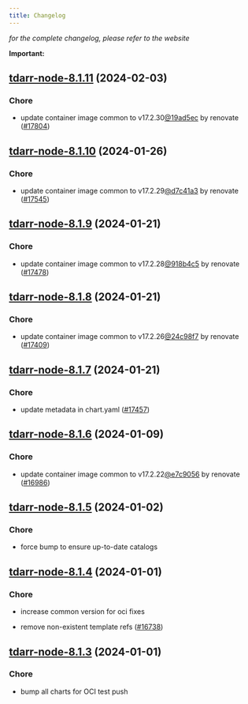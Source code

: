 ```yaml
---
title: Changelog
---
```



*for the complete changelog, please refer to the website*

**Important:**








## [tdarr-node-8.1.11](https://github.com/truecharts/charts/compare/tdarr-node-8.1.10...tdarr-node-8.1.11) (2024-02-03)

### Chore



- update container image common to v17.2.30[@19ad5ec](https://github.com/19ad5ec) by renovate ([#17804](https://github.com/truecharts/charts/issues/17804))


## [tdarr-node-8.1.10](https://github.com/truecharts/charts/compare/tdarr-node-8.1.9...tdarr-node-8.1.10) (2024-01-26)

### Chore



- update container image common to v17.2.29[@d7c41a3](https://github.com/d7c41a3) by renovate ([#17545](https://github.com/truecharts/charts/issues/17545))


## [tdarr-node-8.1.9](https://github.com/truecharts/charts/compare/tdarr-node-8.1.8...tdarr-node-8.1.9) (2024-01-21)

### Chore



- update container image common to v17.2.28[@918b4c5](https://github.com/918b4c5) by renovate ([#17478](https://github.com/truecharts/charts/issues/17478))


## [tdarr-node-8.1.8](https://github.com/truecharts/charts/compare/tdarr-node-8.1.7...tdarr-node-8.1.8) (2024-01-21)

### Chore



- update container image common to v17.2.26[@24c98f7](https://github.com/24c98f7) by renovate ([#17409](https://github.com/truecharts/charts/issues/17409))


## [tdarr-node-8.1.7](https://github.com/truecharts/charts/compare/tdarr-node-8.1.6...tdarr-node-8.1.7) (2024-01-21)

### Chore



- update metadata in chart.yaml ([#17457](https://github.com/truecharts/charts/issues/17457))




## [tdarr-node-8.1.6](https://github.com/truecharts/charts/compare/tdarr-node-8.1.5...tdarr-node-8.1.6) (2024-01-09)

### Chore



- update container image common to v17.2.22[@e7c9056](https://github.com/e7c9056) by renovate ([#16986](https://github.com/truecharts/charts/issues/16986))


## [tdarr-node-8.1.5](https://github.com/truecharts/charts/compare/tdarr-node-8.1.4...tdarr-node-8.1.5) (2024-01-02)

### Chore



- force bump to ensure up-to-date catalogs


## [tdarr-node-8.1.4](https://github.com/truecharts/charts/compare/tdarr-node-8.1.3...tdarr-node-8.1.4) (2024-01-01)

### Chore



- increase common version for oci fixes

- remove non-existent template refs ([#16738](https://github.com/truecharts/charts/issues/16738))


## [tdarr-node-8.1.3](https://github.com/truecharts/charts/compare/tdarr-node-8.1.0...tdarr-node-8.1.3) (2024-01-01)

### Chore



- bump all charts for OCI test push
